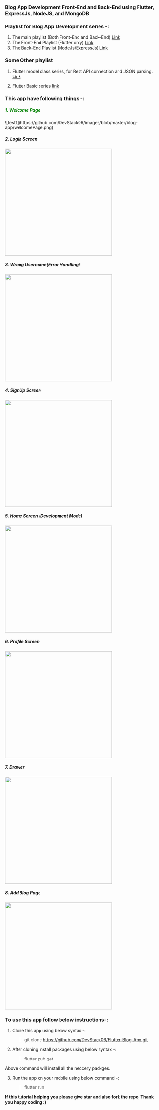 ### Blog App Development Front-End and Back-End using Flutter, ExpressJs, NodeJS, and MongoDB

### Playlist for Blog App Development series -:

1. The main playlist (Both Front-End and Back-End) [Link](https://www.youtube.com/watch?v=T35T8nzyRDI&list=PLtIU0BH0pkKoE2PBvgbHEBPAP-sd670VI)
2. The Front-End Playlist (Flutter only) [Link](https://www.youtube.com/watch?v=6VCLeHRnixg&list=PLtIU0BH0pkKpitsp5jzt-yDAoXAFBkcPb)
3. The Back-End Playlist (NodeJs/ExpressJs) [Link](https://www.youtube.com/watch?v=T35T8nzyRDI&list=PLtIU0BH0pkKqypuOtDhcXZ4oATJfji49r)

### Some Other playlist

1. Flutter model class series, for Rest API connection and JSON parsing. [Link](https://www.youtube.com/playlist?list=PLtIU0BH0pkKpXE-1vC7NswofFPby1OYh-)

2. Flutter Basic series [link](https://www.youtube.com/playlist?list=PLtIU0BH0pkKrk8C7KToFeRSVTi2CLpFTG)

### This app have following things -:

<div style="margin:auto">
<h5 style="color:green" >1. Welcome Page</h5>
<!-- <img src="https://github.com/DevStack06/images/blob/master/blog-app/welcomePage.png" width="350"></img> -->
![test1](https://github.com/DevStack06/images/blob/master/blog-app/welcomePage.png)
<br>
<h5>2. Login Screen </h5>
<img src="https://github.com/DevStack06/images/blob/master/blog-app/LoginPage.png" width="350"></img>
<br>
<h5>3. Wrong Username(Error Handling) </h5>
<img src="https://github.com/DevStack06/images/blob/master/blog-app/wrong-username.png" width="350"></img>
<br>
<h5>4. SignUp Screen </h5>
<img src="https://github.com/DevStack06/images/blob/master/blog-app/SignUpPage.png" width="350"></img>
<br>
<h5>5. Home Screen (Development Mode)</h5>
<img src="https://github.com/DevStack06/images/blob/master/blog-app/homapage.png" width="350"></img>
<br>
<h5>6. Profile Screen</h5>
<img src="https://github.com/DevStack06/images/blob/master/blog-app/profilePage.png" width="350"></img>
<h5>7. Drawer  </h5>
<img src="https://github.com/DevStack06/images/blob/master/blog-app/drawer.png" width="350"></img>
<br>
<h5>8. Add Blog Page  </h5>
<img src="https://github.com/DevStack06/images/blob/master/blog-app/AddBlog.png" width="350"></img>
<br>
</div>

### To use this app follow below instructions-:

1. Clone this app using below syntax -:

   > git clone https://github.com/DevStack06/Flutter-Blog-App.git

2. After cloning install packages using below syntax -:
   > flutter pub get

Above command will install all the neccery packges.

3. Run the app on your mobile using below command -:
   > flutter run

**If this tutorial helping you please give star and also fork the repo, Thank you happy coding :)**
